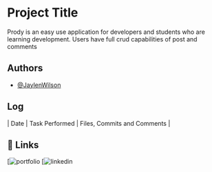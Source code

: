 # Project Title
Prody is an easy use application for developers and students who are learning development. Users have full crud capabilities of post and comments 


## Authors

- [@JaylenWilson](https://github.com/Jaylenwilson)


## Log
| Date | Task Performed | Files, Commits and Comments |

## 🔗 Links
[![portfolio](https://github.com/Jaylenwilson/jaylenwilson.github.io)
[![linkedin](www.linkedin.com/in/jaylenwilson12)

